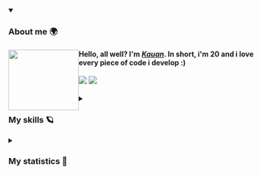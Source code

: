 <div>
  <details open>
    <img src="https://media.tenor.com/i9Jb7TEwVqkAAAAi/hunter-x-hunter-hxh.gif" width='140px' height='120px' align='left'/>  
    <summary><h3>About me 🌍</h3></summary>
    <h4>Hello, all well? I'm <a href="https://github.com/4kauanmota" target="_blank"><i>Kauan</i></a>. In short, i'm 20 and i love every piece of code i develop :)  </h4>
    <a href="https://www.linkedin.com/in/4kauanmota/" target="_blank"><img src="https://img.shields.io/badge/LinkedIn-0077B5?style=for-the-badge&logo=linkedin&logoColor=whit" target="_blank"></a>
    <a href="mailto:4kauanmota@gmail.com"><img src="https://img.shields.io/badge/-Gmail-%23333?style=for-the-badge&logo=gmail&logoColor=white" target="_blank"></a>
  </details>
</div>

<br>

<div>
  <details>
    <img src="https://i.postimg.cc/2yJZXjD6/200w-unscreen.gif" width='140px' height='170px' align='left' style='padding-right: 0'/>  
    <summary><h3>My skills 🪐</h3></summary>
      <div style="overflow-x:auto;">
      <i>* Languages, Frameworks, DevOps and Data are ordered by proficiency (highest to lowest)</i>
        <h4>Applications</h4>
        <table>
          <tr>
            <td align="center">
              <img src="https://raw.githubusercontent.com/devicons/devicon/master/icons/javascript/javascript-original.svg" width="48" height="48" alt="JavaScript" />
              <br>JavaScript<br>
            </td>
            <td align="center">
              <img src="https://raw.githubusercontent.com/devicons/devicon/master/icons/typescript/typescript-original.svg" width="48" height="48" alt="TypeScript" />
              <br>TypeScript<br>
            </td>
            <td align="center">
              <img src="https://raw.githubusercontent.com/devicons/devicon/master/icons/css3/css3-original.svg" width="48" height="48" alt="CSS" />
              <br>&nbsp;&nbsp;&nbsp;CSS&nbsp;&nbsp;&nbsp;&nbsp;<br>
            </td>
            <td align="center">
              <img src="https://raw.githubusercontent.com/devicons/devicon/master/icons/html5/html5-original.svg" width="48" height="48" alt="HTML" />
              <br>&nbsp;&nbsp;&nbsp;HTML&nbsp;&nbsp;&nbsp;<br>
            </td>
            <td align="center">
              <img src="https://raw.githubusercontent.com/devicons/devicon/master/icons/sass/sass-original.svg" width="48" height="48" alt="Sass" />
              <br>&nbsp;&nbsp;&nbsp;Sass&nbsp;&nbsp;&nbsp;<br>
            </td>
            <td align="center" width="48">
              <img src="https://raw.githubusercontent.com/devicons/devicon/master/icons/python/python-original.svg" width="48" height="48" alt="Python" />
              <br>&nbsp;&nbsp;Python&nbsp;&nbsp;<br>
            </td>
            <td align="center">
              <img src="https://upload.wikimedia.org/wikipedia/commons/1/1f/WebAssembly_Logo.svg" width="48" height="48" alt="WebAssembly" />
              <br>WebAssembly<br>
            </td>  
          </tr>
        </table>
        <h4>Frameworks and Libraries</h4>
        <table>
          <tr>
            <td align="center">
              <img src="https://raw.githubusercontent.com/devicons/devicon/master/icons/react/react-original.svg" width="48" height="48" alt="React Native" />
              <br>React Native<br>
            </td>
            <td align="center">
              <img src="https://raw.githubusercontent.com/devicons/devicon/master/icons/react/react-original.svg" width="48" height="48" alt="React" />
              <br>React<br>
            </td>
            <td align="center">
              <img src="https://raw.githubusercontent.com/devicons/devicon/master/icons/jest/jest-plain.svg" width="48" height="48" alt="Jest" />
              <br>Jest<br>
            </td>
            <td align="center">
              <img src="https://raw.githubusercontent.com/devicons/devicon/master/icons/nodejs/nodejs-original.svg" width="48" height="48" alt="Node.js" />
              <br>Node.js<br>
            </td>
          </tr>
        </table>
        <h4>DevOps</h4>
        <table>
          <tr>
            <td align="center">
              <img src="https://raw.githubusercontent.com/devicons/devicon/master/icons/git/git-original.svg" width="48" height="48" alt="Git" />
              <br>Git<br>
            </td>
            <td align="center">
              <img src="https://raw.githubusercontent.com/devicons/devicon/master/icons/github/github-original.svg" width="48" height="48" alt="GitHub" />
              <br>GitHub<br>
            </td>
            <td align="center">
              <img src="https://upload.wikimedia.org/wikipedia/commons/9/93/Amazon_Web_Services_Logo.svg" width="48" height="48" alt="AWS" />
              <br>AWS<br>
            </td>
            <td align="center">
              <img src="https://raw.githubusercontent.com/devicons/devicon/master/icons/docker/docker-original.svg" width="48" height="48" alt="Docker" />
              <br>Docker<br>
            </td>
          </tr>
        </table>
        <h4>Data</h4>
        <table>
          <tr>
            <td align="center">
              <img src="https://raw.githubusercontent.com/devicons/devicon/master/icons/mysql/mysql-original.svg" width="48" height="48" alt="MySQL" />
              <br>MySQL<br>
            </td>
            <td align="center">
              <img src="https://raw.githubusercontent.com/devicons/devicon/master/icons/firebase/firebase-plain.svg" width="48" height="48" alt="Firebase" />
              <br>Firebase<br>
            </td>
            <td align="center">
              <img src="https://raw.githubusercontent.com/devicons/devicon/master/icons/sqlite/sqlite-original.svg" width="48" height="48" alt="Sqlite" />
              <br>Sqlite<br>
            </td>
          </tr>
        </table>
        <h4>Tools</h4>
        <table>
          <tr>
            <td align="center">
              <img src="https://raw.githubusercontent.com/devicons/devicon/master/icons/vscode/vscode-original.svg" width="48" height="48" alt="Visual Studio Code" />
              <br>Visual Studio Code<br>
            </td>
            <td align="center">
              <img src="https://raw.githubusercontent.com/devicons/devicon/master/icons/visualstudio/visualstudio-plain.svg" width="48" height="48" alt="Visual Studio" />
              <br>Visual Studio<br>
            </td>
            <td align="center">
              <img src="https://www.svgrepo.com/show/354202/postman-icon.svg" width="48" height="48" alt="Postman" />
              <br>Postman<br>
            </td>
            <td align="center">
              <img src="https://raw.githubusercontent.com/devicons/devicon/master/icons/trello/trello-plain.svg" width="48" height="48" alt="Trello" />
              <br>Trello<br>
            </td>
            <td align="center">
              <img src="https://raw.githubusercontent.com/devicons/devicon/master/icons/figma/figma-original.svg" width="48" height="48" alt="Figma" />
              <br>Figma<br>
            </td>
          </tr>
        </table>
      </div>
  </details>
</div>

<div>
  <details>
    <img src="https://i.postimg.cc/MTnxtmMR/ezgif-5-5b067d5716.gif" width='140px' height='120px' align='left'/> 
    <br><br>
    <summary><h3>My statistics 🌈</h3></summary>

<!--START_SECTION:waka-->
![Code Time](http://img.shields.io/badge/Code%20Time-237%20hrs%2054%20mins-blue)

![Lines of code](https://img.shields.io/badge/From%20Hello%20World%20I%27ve%20Written-1.1%20million%20lines%20of%20code-blue)

**I'm a Night 🦉** 

```text
🌞 Morning                117 commits         ██░░░░░░░░░░░░░░░░░░░░░░░   07.18 % 
🌆 Daytime                669 commits         ██████████░░░░░░░░░░░░░░░   41.07 % 
🌃 Evening                457 commits         ███████░░░░░░░░░░░░░░░░░░   28.05 % 
🌙 Night                  386 commits         ██████░░░░░░░░░░░░░░░░░░░   23.70 % 
```
📅 **I'm Most Productive on Wednesday** 

```text
Monday                   250 commits         ████░░░░░░░░░░░░░░░░░░░░░   15.35 % 
Tuesday                  228 commits         ████░░░░░░░░░░░░░░░░░░░░░   14.00 % 
Wednesday                342 commits         █████░░░░░░░░░░░░░░░░░░░░   20.99 % 
Thursday                 218 commits         ███░░░░░░░░░░░░░░░░░░░░░░   13.38 % 
Friday                   337 commits         █████░░░░░░░░░░░░░░░░░░░░   20.69 % 
Saturday                 153 commits         ██░░░░░░░░░░░░░░░░░░░░░░░   09.39 % 
Sunday                   101 commits         ██░░░░░░░░░░░░░░░░░░░░░░░   06.20 % 
```


📊 **This Week I Spent My Time On** 

```text
💬 Programming Languages: 
TypeScript               4 hrs 26 mins       █████████████░░░░░░░░░░░░   53.62 % 
SCSS                     3 hrs 42 mins       ███████████░░░░░░░░░░░░░░   44.87 % 
JSON                     7 mins              ░░░░░░░░░░░░░░░░░░░░░░░░░   01.48 % 
Other                    0 secs              ░░░░░░░░░░░░░░░░░░░░░░░░░   00.03 % 

🔥 Editors: 
VS Code                  8 hrs 16 mins       █████████████████████████   100.00 % 

💻 Operating System: 
Windows                  8 hrs 16 mins       █████████████████████████   100.00 % 
```

**I Mostly Code in JavaScript** 

```text
JavaScript               25 repos            ███████████░░░░░░░░░░░░░░   42.37 % 
PHP                      9 repos             ████░░░░░░░░░░░░░░░░░░░░░   15.25 % 
TypeScript               4 repos             ██░░░░░░░░░░░░░░░░░░░░░░░   06.78 % 
Python                   2 repos             █░░░░░░░░░░░░░░░░░░░░░░░░   03.39 % 
C#                       2 repos             █░░░░░░░░░░░░░░░░░░░░░░░░   03.39 % 
```




<!--END_SECTION:waka-->
  _Check out [my wakatime profile](https://wakatime.com/@4kauanmota) to see more stats_
  </details>

</div>

